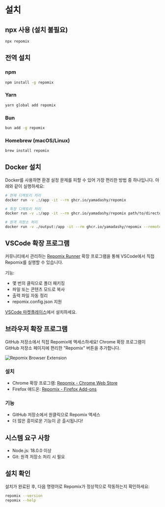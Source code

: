 # 설치

## npx 사용 (설치 불필요)

```bash
npx repomix
```

## 전역 설치

### npm
```bash
npm install -g repomix
```

### Yarn
```bash
yarn global add repomix
```

### Bun
```bash
bun add -g repomix
```

### Homebrew (macOS/Linux)
```bash
brew install repomix
```

## Docker 설치

Docker를 사용하면 환경 설정 문제를 피할 수 있어 가장 편리한 방법 중 하나입니다. 아래와 같이 실행하세요:

```bash
# 현재 디렉토리 처리
docker run -v .:/app -it --rm ghcr.io/yamadashy/repomix

# 특정 디렉토리 처리
docker run -v .:/app -it --rm ghcr.io/yamadashy/repomix path/to/directory

# 원격 저장소 처리
docker run -v ./output:/app -it --rm ghcr.io/yamadashy/repomix --remote yamadashy/repomix
```

## VSCode 확장 프로그램

커뮤니티에서 관리하는 [Repomix Runner](https://marketplace.visualstudio.com/items?itemName=DorianMassoulier.repomix-runner) 확장 프로그램을 통해 VSCode에서 직접 Repomix를 실행할 수 있습니다.

기능:
- 몇 번의 클릭으로 폴더 패키징
- 파일 또는 콘텐츠 모드로 복사
- 출력 파일 자동 정리
- repomix.config.json 지원

[VSCode 마켓플레이스](https://marketplace.visualstudio.com/items?itemName=DorianMassoulier.repomix-runner)에서 설치하세요.

## 브라우저 확장 프로그램

GitHub 저장소에서 직접 Repomix에 액세스하세요! Chrome 확장 프로그램이 GitHub 저장소 페이지에 편리한 "Repomix" 버튼을 추가합니다.

![Repomix Browser Extension](/images/docs/browser-extension.png)

### 설치
- Chrome 확장 프로그램: [Repomix - Chrome Web Store](https://chromewebstore.google.com/detail/repomix/fimfamikepjgchehkohedilpdigcpkoa)
- Firefox 애드온: [Repomix - Firefox Add-ons](https://addons.mozilla.org/firefox/addon/repomix/)

### 기능
- GitHub 저장소에서 원클릭으로 Repomix 액세스
- 더 많은 흥미로운 기능이 곧 출시됩니다!

## 시스템 요구 사항

- Node.js: 18.0.0 이상
- Git: 원격 저장소 처리 시 필요

## 설치 확인

설치가 완료된 후, 다음 명령어로 Repomix가 정상적으로 작동하는지 확인하세요:

```bash
repomix --version
repomix --help
```
